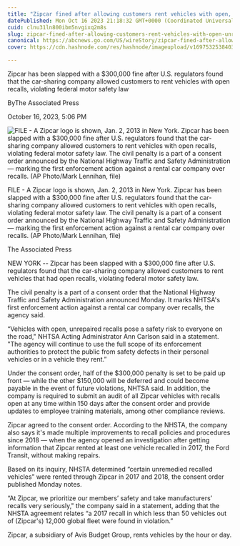 ```yaml
---
title: "Zipcar fined after allowing customers rent vehicles with open, unrepaired recalls"
datePublished: Mon Oct 16 2023 21:18:32 GMT+0000 (Coordinated Universal Time)
cuid: clnu31ln800ibm5nvgixq2m8s
slug: zipcar-fined-after-allowing-customers-rent-vehicles-with-open-unrepaired-recalls
canonical: https://abcnews.go.com/US/wireStory/zipcar-fined-after-allowing-customers-rent-vehicles-open-104023673
cover: https://cdn.hashnode.com/res/hashnode/imageupload/v1697532538403/6b4d78de-ae93-48f7-9235-c96d5a7b0c97.jpeg

---
```


Zipcar has been slapped with a $300,000 fine after U.S. regulators found that the car-sharing company allowed customers to rent vehicles with open recalls, violating federal motor safety law

ByThe Associated Press

October 16, 2023, 5:06 PM

![FILE - A Zipcar logo is shown, Jan. 2, 2013 in New York. Zipcar has been slapped with a $300,000 fine after U.S. regulators found that the car-sharing company allowed customers to rent vehicles with open recalls, violating federal motor safety law. The civil penalty is a part of a consent order announced by the National Highway Traffic and Safety Administration — marking the first enforcement action against a rental car company over recalls. (AP Photo/Mark Lennihan, file)](https://cdn.hashnode.com/res/hashnode/imageupload/v1697532538182/ff8695e4-c1d1-476c-8b9f-6f1dc06981eb.jpeg)

FILE - A Zipcar logo is shown, Jan. 2, 2013 in New York. Zipcar has been slapped with a $300,000 fine after U.S. regulators found that the car-sharing company allowed customers to rent vehicles with open recalls, violating federal motor safety law. The civil penalty is a part of a consent order announced by the National Highway Traffic and Safety Administration — marking the first enforcement action against a rental car company over recalls. (AP Photo/Mark Lennihan, file)

The Associated Press

NEW YORK -- Zipcar has been slapped with a $300,000 fine after U.S. regulators found that the car-sharing company allowed customers to rent vehicles that had open recalls, violating federal motor safety law.

The civil penalty is a part of a consent order that the National Highway Traffic and Safety Administration announced Monday. It marks NHTSA's first enforcement action against a rental car company over recalls, the agency said.

“Vehicles with open, unrepaired recalls pose a safety risk to everyone on the road," NHTSA Acting Administrator Ann Carlson said in a statement. "The agency will continue to use the full scope of its enforcement authorities to protect the public from safety defects in their personal vehicles or in a vehicle they rent.”

Under the consent order, half of the $300,000 penalty is set to be paid up front — while the other $150,000 will be deferred and could become payable in the event of future violations, NHTSA said. In addition, the company is required to submit an audit of all Zipcar vehicles with recalls open at any time within 150 days after the consent order and provide updates to employee training materials, among other compliance reviews.

Zipcar agreed to the consent order. According to the NHSTA, the company also says it's made multiple improvements to recall policies and procedures since 2018 — when the agency opened an investigation after getting information that Zipcar rented at least one vehicle recalled in 2017, the Ford Transit, without making repairs.

Based on its inquiry, NHSTA determined “certain unremedied recalled vehicles” were rented through Zipcar in 2017 and 2018, the consent order published Monday notes.

“At Zipcar, we prioritize our members’ safety and take manufacturers’ recalls very seriously," the company said in a statement, adding that the NHSTA agreement relates “a 2017 recall in which less than 50 vehicles out of (Zipcar's) 12,000 global fleet were found in violation.”

Zipcar, a subsidiary of Avis Budget Group, rents vehicles by the hour or day.